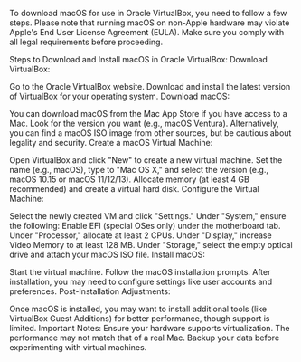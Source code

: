 To download macOS for use in Oracle VirtualBox, you need to follow a few steps. Please note that running macOS on non-Apple hardware may violate Apple's End User License Agreement (EULA). Make sure you comply with all legal requirements before proceeding.

Steps to Download and Install macOS in Oracle VirtualBox:
Download VirtualBox:

Go to the Oracle VirtualBox website.
Download and install the latest version of VirtualBox for your operating system.
Download macOS:

You can download macOS from the Mac App Store if you have access to a Mac. Look for the version you want (e.g., macOS Ventura).
Alternatively, you can find a macOS ISO image from other sources, but be cautious about legality and security.
Create a macOS Virtual Machine:

Open VirtualBox and click "New" to create a new virtual machine.
Set the name (e.g., macOS), type to "Mac OS X," and select the version (e.g., macOS 10.15 or macOS 11/12/13).
Allocate memory (at least 4 GB recommended) and create a virtual hard disk.
Configure the Virtual Machine:

Select the newly created VM and click "Settings."
Under "System," ensure the following:
Enable EFI (special OSes only) under the motherboard tab.
Under "Processor," allocate at least 2 CPUs.
Under "Display," increase Video Memory to at least 128 MB.
Under "Storage," select the empty optical drive and attach your macOS ISO file.
Install macOS:

Start the virtual machine.
Follow the macOS installation prompts.
After installation, you may need to configure settings like user accounts and preferences.
Post-Installation Adjustments:

Once macOS is installed, you may want to install additional tools (like VirtualBox Guest Additions) for better performance, though support is limited.
Important Notes:
Ensure your hardware supports virtualization.
The performance may not match that of a real Mac.
Backup your data before experimenting with virtual machines.
